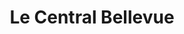 ---
created-date: 17/09/2025
title: "Le Central Bellevue"
description: Bar traditionnel et authentique de Meudon. On peut profiter d’une terrasse si l’on veut. 
lat: 48.8202952
lon: 2.2287368
address: "26 Rue Marcel Allégot 92190 Meudon"
website: https://le-central-bellevue.fr/
tags: "restaurant brasserie bar terrasse"
---